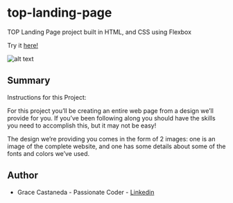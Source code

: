 # top-landing-page

TOP Landing Page project built in HTML, and CSS using Flexbox 

Try it [here!](https://graciicodes.github.io/TOP-landing-page/)

![alt text]()

## Summary

Instructions for this Project:

For this project you’ll be creating an entire web page from a design we’ll provide for you. If you’ve been following along you should have the skills you need to accomplish this, but it may not be easy!

The design we’re providing you comes in the form of 2 images: one is an image of the complete website, and one has some details about some of the fonts and colors we’ve used.



<!--testing commits-->

## Author

- Grace Castaneda - Passionate Coder - [Linkedin](https://www.linkedin.com/in/castanedagrace/)